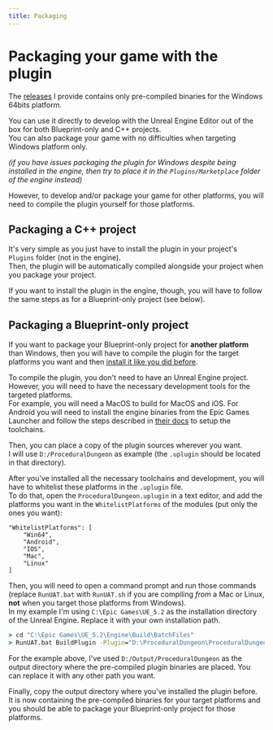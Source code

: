 ```yaml
---
title: Packaging
---
```


# Packaging your game with the plugin

The [releases](https://github.com/BenPyton/ProceduralDungeon/releases) I provide contains only pre-compiled binaries for the Windows 64bits platform.

You can use it directly to develop with the Unreal Engine Editor out of the box for both Blueprint-only and C++ projects.\
You can also package your game with no difficulties when targeting Windows platform only.

*(if you have issues packaging the plugin for Windows despite being installed in the engine, then try to place it in the `Plugins/Marketplace` folder of the engine instead)*

However, to develop and/or package your game for other platforms, you will need to compile the plugin yourself for those platforms.

## Packaging a C++ project

It's very simple as you just have to install the plugin in your project's `Plugins` folder (not in the engine).\
Then, the plugin will be automatically compiled alongside your project when you package your project.

If you want to install the plugin in the engine, though, you will have to follow the same steps as for a Blueprint-only project (see below).

## Packaging a Blueprint-only project

If you want to package your Blueprint-only project for **another platform** than Windows, then you will have to compile the plugin for the target platforms you want and then [install it like you did before](Installation.md).

To compile the plugin, you don't need to have an Unreal Engine project.\
However, you will need to have the necessary development tools for the targeted platforms.\
For example, you will need a MacOS to build for MacOS and iOS. For Android you will need to install the engine binaries from the Epic Games Launcher and follow the steps described in [their docs](https://dev.epicgames.com/documentation/en-us/unreal-engine/linux-development-requirements-for-unreal-engine?application_version=5.3) to setup the toolchains.

Then, you can place a copy of the plugin sources wherever you want.\
I will use `D:/ProceduralDungeon` as example (the `.uplugin` should be located in that directory).

After you've installed all the necessary toolchains and development, you will have to whitelist these platforms in the `.uplugin` file.\
To do that, open the `ProceduralDungeon.uplugin` in a text editor, and add the platforms you want in the `WhitelistPlatforms` of the modules (put only the ones you want):

```text title="ProceduralDungeon.uplugin"
"WhitelistPlatforms": [
	"Win64",
	"Android",
	"IOS",
	"Mac",
	"Linux"
]
```

Then, you will need to open a command prompt and run those commands (replace `RunUAT.bat` with `RunUAT.sh` if you are compiling *from* a Mac or Linux, **not** when you target those platforms from Windows).\
In my example I'm using `C:\Epic Games\UE_5.2` as the installation directory of the Unreal Engine. Replace it with your own installation path.

```cmd title="Command Prompt"
> cd "C:\Epic Games\UE_5.2\Engine\Build\BatchFiles"
> RunUAT.bat BuildPlugin -Plugin="D:\ProceduralDungeon\ProceduralDungeon.uplugin" -Package="D:\Output\ProceduralDungeon" -TargetPlatforms="Android"
```

For the example above, I've used `D:/Output/ProceduralDungeon` as the output directory where the pre-compiled plugin binaries are placed.
You can replace it with any other path you want.

Finally, copy the output directory where you've installed the plugin before.\
It is now containing the pre-compiled binaries for your target platforms and you should be able to package your Blueprint-only project for those platforms.
